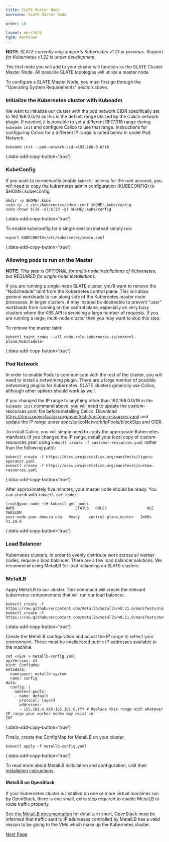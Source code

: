 ```yaml
---
title: SLATE Master Node
overview: SLATE Master Node

order: 10  

layout: docs2020
type: markdown
---
```


**NOTE**: *SLATE currently only supports Kubernetes v1.21 or previous. Support for Kubernetes v1.22 is under development.*

The first node you will add to your cluster will function as the SLATE Cluster Master Node. All possible SLATE topologies will utilize a master node.

To configure a SLATE Master Node, you must first go through the "Operating System Requirements" section above. 



### Initialize the Kubernetes cluster with Kubeadm

We want to initialize our cluster with the pod network CIDR specifically set to 192.168.0.0/16 as this is the default range utilized by the Calico network plugin. If needed, it is possible to set a different RFC1918 range during `kubeadm init` and configure Calico to use that range. Instructions for configuring Calico for a different IP range is noted below in under Pod Network.  

```
kubeadm init --pod-network-cidr=192.168.0.0/16
```
{:data-add-copy-button='true'}

### KubeConfig

If you want to permenantly enable `kubectl` access for the root account, you will need to copy the kubernetes admin configuration (KUBECONFIG) to $HOME/.kube/config. 

```
mkdir -p $HOME/.kube
sudo cp -i /etc/kubernetes/admin.conf $HOME/.kube/config
sudo chown $(id -u):$(id -g) $HOME/.kube/config
```
{:data-add-copy-button='true'}

To enable kubeconfig for a single session instead simply run:

```
export KUBECONFIG=/etc/kubernetes/admin.conf
```
{:data-add-copy-button='true'}

### Allowing pods to run on the Master
**NOTE**: *This step is OPTIONAL for multi-node installations of Kubernetes, but REQUIRED for single-node installations.*

If you are running a single-node SLATE cluster, you'll want to remove the "NoSchedule" taint from the Kubernetes control plane. This will allow general workloads to run along side of the Kubernetes master node processes. In larger clusters, it may instead be desireable to prevent "user" workloads from running on the control plane, especially on very busy clusters where the K8S API is servicing a large number of requests. If you are running a large, multi-node cluster then you may want to skip this step.

To remove the master taint:
 
```
kubectl taint nodes --all node-role.kubernetes.io/control-plane:NoSchedule-
```
{:data-add-copy-button='true'}

### Pod Network

In order to enable Pods to communicate with the rest of the cluster, you will need to install a networking plugin. There are a large number of possible networking plugins for Kubernetes. SLATE clusters generally use Calico, although other options  should work as well. 

If you changed the IP range to anything other than 192.168.0.0/16 in the `kubeadm init` command above, you will need to update the custom-resources.yaml file before installing Calico. Download https://docs.projectcalico.org/manifests/custom-resources.yaml and update the IP range under spec/calicoNetwork/ipPools/blockSize and CIDR.  

To install Calico, you will simply need to apply the appropriate Kubernetes manifests (if you changed the IP range, install your local copy of custom-resources.yaml using `kubectl create -f customer-resources.yaml` rather than the following path):

```
kubectl create -f https://docs.projectcalico.org/manifests/tigera-operator.yaml
kubectl create -f https://docs.projectcalico.org/manifests/custom-resources.yaml
```
{:data-add-copy-button='true'}

After approximately five minutes, your master node should be ready. You can check with `kubectl get nodes`:

```
[root@your-node ~]# kubectl get nodes
NAME                           STATUS   ROLES                  AGE     VERSION
your-node.your-domain.edu   Ready    control-plane,master   2m50s   v1.24.0
```
{:data-add-copy-button='true'}

### Load Balancer

Kubernetes clusters, in order to evenly distribute work across all worker nodes, require a load balancer. There are a few load balancer solutions. We recommend using MetalLB for load balancing on SLATE clusters.

### MetalLB

Apply MetalLB to our cluster. This command will create the relevant kubernetes componenents that will run our load balancer.

```
kubectl create -f https://raw.githubusercontent.com/metallb/metallb/v0.11.0/manifests/namespace.yaml
kubectl create -f https://raw.githubusercontent.com/metallb/metallb/v0.11.0/manifests/metallb.yaml
```
{:data-add-copy-button='true'}

Create the MetalLB configuration and adjust the IP range to reflect your environment. These must be unallocated public IP addresses available to the machine.

```
cat <<EOF > metallb-config.yaml
apiVersion: v1
kind: ConfigMap
metadata:
  namespace: metallb-system
  name: config
data:
  config: |
    address-pools:
    - name: default
      protocol: layer2
      addresses:
      - 155.101.6.XXX-155.101.6.YYY # Replace this range with whatever IP range your worker nodes may exist in
EOF
```
{:data-add-copy-button='true'}

Finally, create the ConfigMap for MetalLB on your cluster.

```
kubectl apply -f metallb-config.yaml
```
{:data-add-copy-button='true'}

To read more about MetalLB installation and configuration, visit their [installation instructions](https://metallb.universe.tf/installation/).

#### MetalLB on OpenStack

If your Kubernetes cluster is installed on one or more virtual machines run by OpenStack, there is one small, extra step required to enable MetalLB to route traffic properly. 

See [the MetalLB documentation](https://metallb.universe.tf/faq/#is-metallb-working-on-openstack) for details; in short, OpenStack must be informed that traffic sent to IP addresses controlled by MetalLB has a valid reason to be going to the VMs which make up the Kubernetes cluster. 


<a href="/docs/cluster/manual/slate-worker-node.html">Next Page</a>
